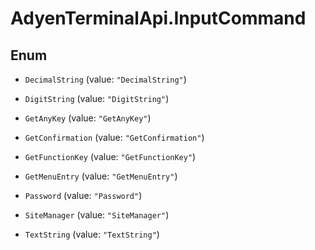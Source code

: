 # AdyenTerminalApi.InputCommand

## Enum


* `DecimalString` (value: `"DecimalString"`)

* `DigitString` (value: `"DigitString"`)

* `GetAnyKey` (value: `"GetAnyKey"`)

* `GetConfirmation` (value: `"GetConfirmation"`)

* `GetFunctionKey` (value: `"GetFunctionKey"`)

* `GetMenuEntry` (value: `"GetMenuEntry"`)

* `Password` (value: `"Password"`)

* `SiteManager` (value: `"SiteManager"`)

* `TextString` (value: `"TextString"`)


